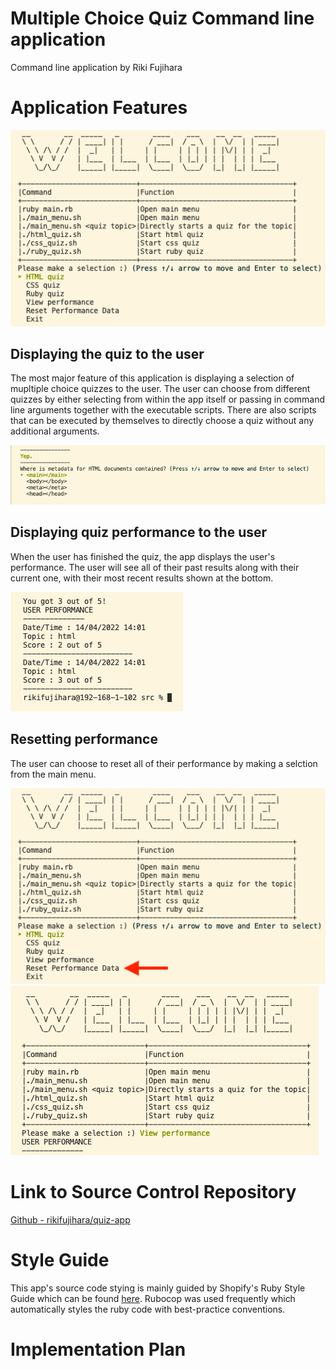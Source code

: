 # Multiple Choice Quiz Command line application
Command line application by Riki Fujihara

# Application Features

<img src="docs/main_menu.png">

## Displaying the quiz to the user


The most major feature of this application is displaying a selection of mupltiple choice quizzes to the user. The user can choose from different quizzes by either selecting from within the app itself or passing in command line arguments together with the executable scripts. There are also scripts that can be executed by themselves to directly choose a quiz without any additional arguments.

<img src="docs/in_quiz.png">

## Displaying quiz performance to the user
When the user has finished the quiz, the app displays the user's performance. The user will see all of their past results along with their current one, with their most recent results shown at the bottom.

<img src="docs/user_performance.png">

## Resetting performance

The user can choose to reset all of their performance by making a selction from the main menu.

<img src="docs/reset_performance.png">
<br>

<img src="docs/empty_performance.png">

# Link to Source Control Repository

<a href="https://github.com/rikifujihara/quiz-app">Github - rikifujihara/quiz-app</a>

# Style Guide

This app's source code stying is mainly guided by Shopify's Ruby Style Guide which can be found <a href="https://ruby-style-guide.shopify.dev/#general">here</a>. Rubocop was used frequently which automatically styles the ruby code with best-practice conventions.

# Implementation Plan